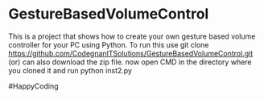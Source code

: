 # GestureBasedVolumeControl
This is a project that shows how to create your own gesture based volume controller for your PC using Python.
To run this use 
git clone https://github.com/CodegnanITSolutions/GestureBasedVolumeControl.git (or) can also download the zip file.
now open CMD in the directory where you cloned it and run
python inst2.py

#HappyCoding

